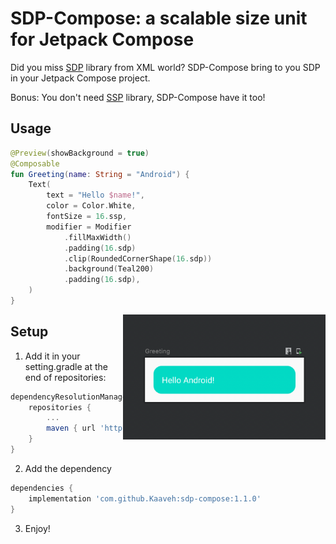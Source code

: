 # SDP-Compose: a scalable size unit for Jetpack Compose

Did you miss [SDP](https://github.com/intuit/sdp) library from XML world? SDP-Compose bring to you SDP in your Jetpack Compose project.

Bonus: You don't need [SSP](https://github.com/intuit/ssp) library, SDP-Compose have it too!

## Usage

```Kotlin
@Preview(showBackground = true)
@Composable
fun Greeting(name: String = "Android") {
    Text(
        text = "Hello $name!",
        color = Color.White,
        fontSize = 16.ssp,
        modifier = Modifier
            .fillMaxWidth()
            .padding(16.sdp)
            .clip(RoundedCornerShape(16.sdp))
            .background(Teal200)
            .padding(16.sdp),
    )
}
```

<img style="float: right;" src="https://github.com/Kaaveh/sdp-compose/blob/main/screenshots/1.png" height="200"/>

## Setup

1. Add it in your setting.gradle at the end of repositories:
```gradle
dependencyResolutionManagement {
	repositories {
		...
		maven { url 'https://jitpack.io' }
	}
}
```

2. Add the dependency
```gradle
dependencies {
	implementation 'com.github.Kaaveh:sdp-compose:1.1.0'
}
```
3. Enjoy!
